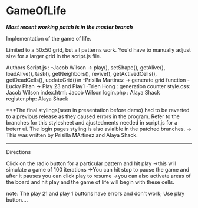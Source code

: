 # GameOfLife
***Most recent working patch is in the master branch***

Implementation of the game of life.

Limited to a 50x50 grid, but all patterns work. You'd have to manually adjust size for a larger grid in the script.js file.

Authors
Script.js :
  -Jacob Wilson -> play(), setShape(), getAlive(), loadAlive(), task(), getNeighbors(), revive(), getActivedCells(), getDeadCells(), updateGrid()\n
  -Prisilla Martinez -> generate grid function
  -Lucky Phan -> Play 23 and Play1
  -Trien Hong : generation counter
style.css: Jacob Wilson
index.html: Jacob Wilson
login.php : Alaya Shack
register.php: Alaya Shack

***The final stylings(seen in presentation before demo) had to be reverted to a previous release as they caused errors in the program. Refer to the branches for this stylesheet and ajustedments needed in script.js for a beterr ui. The login pages styling is also avialble in the patched branches.
    -> This was written by Prisilla MArtinez and Alaya Shack.
***

Directions

Click on the radio button for a particular pattern and hit play
  ->this will simulate a game of 100 iterations 
  ->You can hit stop to pause the game and after it pauses you can click play to resume
  ->you can also activate areas of the board and hit play and the game of life will begin with these cells.
 

note: The play 21 and play 1 buttons have errors and don't work; Use play button....
